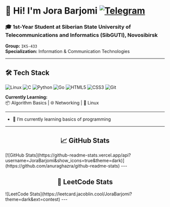 # 👋 Hi! I'm Jora Barjomi [![Telegram](https://img.shields.io/badge/-Telegram-26A5E4?logo=telegram&logoColor=white)](https://t.me/JoraBarjomi)
### 🎓 1st-Year Student at Siberian State University of Telecommunications and Informatics (SibGUTI), Novosibirsk  
**Group:** `IKS-433`  
**Specialization:** Information & Communication Technologies  

---

## 🛠️ **Tech Stack**  
![Linux](https://img.shields.io/badge/-Linux-FCC624?logo=linux&logoColor=white)
![C](https://img.shields.io/badge/-C-A8B9CC?logo=c&logoColor=white)
![Python](https://img.shields.io/badge/-Python-3776AB?logo=python&logoColor=white)
![Go](https://img.shields.io/badge/-Go-00ADD8?logo=go&logoColor=white)
![HTML5](https://img.shields.io/badge/-HTML-E34F26?logo=html5&logoColor=white)
![CSS3](https://img.shields.io/badge/-CSS-1572B6?logo=css3&logoColor=white)
![Git](https://img.shields.io/badge/-Git-F05032?logo=git&logoColor=white)

**Currently Learning:**  
📦 Algorithm Basics | 🌐 Networking | 🐧 Linux  

---

- 🌱 I’m currently learning basics of programming

---

<h2 align="center">📈 <strong>GitHub Stats</strong></h2>
[![GitHub Stats](https://github-readme-stats.vercel.app/api?username=JoraBarjomi&show_icons=true&theme=dark)](https://github.com/anuraghazra/github-readme-stats)
---
<h2 align="center">🧠 <strong>LeetCode Stats</strong></h2>
![LeetCode Stats](https://leetcard.jacoblin.cool/JoraBarjomi?theme=dark&ext=contest)
---

